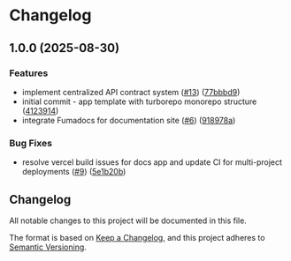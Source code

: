 # Changelog

## 1.0.0 (2025-08-30)


### Features

* implement centralized API contract system ([#13](https://github.com/uspark-hq/uspark/issues/13)) ([77bbbd9](https://github.com/uspark-hq/uspark/commit/77bbbd913b52341a7720e9bb711d889253d9681a))
* initial commit - app template with turborepo monorepo structure ([4123914](https://github.com/uspark-hq/uspark/commit/41239143cdaea284f55a02c89fde348c2e3b53ff))
* integrate Fumadocs for documentation site ([#6](https://github.com/uspark-hq/uspark/issues/6)) ([918978a](https://github.com/uspark-hq/uspark/commit/918978af3d201e5c15b34c525a5406d46ccc66ab))


### Bug Fixes

* resolve vercel build issues for docs app and update CI for multi-project deployments ([#9](https://github.com/uspark-hq/uspark/issues/9)) ([5e1b20b](https://github.com/uspark-hq/uspark/commit/5e1b20ba8776542e5c51bb37a2e36c5feed4856d))

## Changelog

All notable changes to this project will be documented in this file.

The format is based on [Keep a Changelog](https://keepachangelog.com/en/1.0.0/),
and this project adheres to [Semantic Versioning](https://semver.org/spec/v2.0.0.html).
